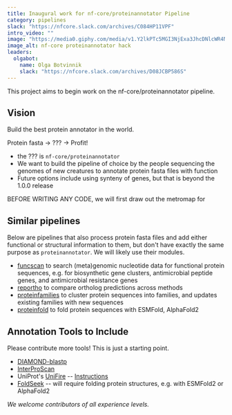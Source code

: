 ```yaml
---
title: Inaugural work for nf-core/proteinannotator Pipeline
category: pipelines
slack: "https://nfcore.slack.com/archives/C084HP11VPF"
intro_video: ""
image: "https://media0.giphy.com/media/v1.Y2lkPTc5MGI3NjExa3JhcDNlcWR4N3czMTI4ajhvcXNvNXdmZWt3enlnc216M3lveXZqOCZlcD12MV9pbnRlcm5hbF9naWZfYnlfaWQmY3Q9Zw/xUOxfjsW9fWPqEWouI/giphy.gif"
image_alt: nf-core proteinannotator hack
leaders:
  olgabot:
    name: Olga Botvinnik
    slack: "https://nfcore.slack.com/archives/D08JCBP586S"
---
```


This project aims to begin work on the nf-core/proteinannotator pipeline.

## Vision
Build the best protein annotator in the world.

Protein fasta -> ??? -> Profit!

- the ??? is `nf-core/proteinannotator`
- We want to build the pipeline of choice by the people sequencing the genomes of new creatures to annotate protein fasta files with function
- Future options include using synteny of genes, but that is beyond the 1.0.0 release

BEFORE WRITING ANY CODE, we will first draw out the metromap for 

## Similar pipelines

Below are pipelines that also process protein fasta files and add either functional or structural information to them, but don't have exactly the same purpose as `proteinannotator`. We will likely use their modules.

- [funcscan](https://nf-co.re/funcscan/dev/) to search (meta)genomic nucleotide data for functional protein sequences, e.g. for biosynthetic gene clusters, antimicrobial peptide genes, and antimicrobial resistance genes
- [reportho](https://nf-co.re/reportho/dev/) to compare ortholog predictions across methods
- [proteinfamilies](https://nf-co.re/proteinfamilies/dev/) to cluster protein sequences into families, and updates existing families with new sequences
- [proteinfold](https://nf-co.re/proteinfold/1.1.1/) to fold protein sequences with ESMFold, AlphaFold2

## Annotation Tools to Include

Please contribute more tools! This is just a starting point.

- [DIAMOND-blastp](https://github.com/bbuchfink/diamond)
- [InterProScan](https://interproscan-docs.readthedocs.io/)
- UniProt's [UniFire](https://gitlab.ebi.ac.uk/uniprot-public/unifire) -- [Instructions](https://www.ebi.ac.uk/training/events/annotate-your-proteins-uniprot-functional-annotation-system-unifire/)
- [FoldSeek](https://github.com/steineggerlab/foldseek) -- will require folding protein structures, e.g. with ESMFold2 or AlphaFold2

_We welcome contributors of all experience levels._
